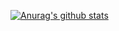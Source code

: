 [![Anurag's github stats](https://github-readme-stats.vercel.app/api?username=mythofleader&show_icons=true&theme=radical)](https://github.com/anuraghazra/github-readme-stats)
